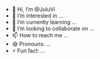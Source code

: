 - 👋 Hi, I’m @JuluVi
- 👀 I’m interested in ...
- 🌱 I’m currently learning ...
- 💞️ I’m looking to collaborate on ...
- 📫 How to reach me ...
- 😄 Pronouns: ...
- ⚡ Fun fact: ...

<!---
JuluVi/JuluVi is a ✨ special ✨ repository because its `README.md` (this file) appears on your GitHub profile.
You can click the Preview link to take a look at your changes.
--->
